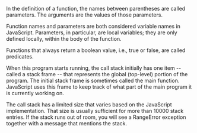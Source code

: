 In the definition of a function, the names between parentheses are called parameters. The arguments are the values of those parameters.

Function names and parameters are both considered variable names in JavaScript. Parameters, in particular, are local variables; they are only defined locally, within the body of the function.

Functions that always return a boolean value, i.e., true or false, are called predicates.

When this program starts running, the call stack initially has one item -- called a stack frame -- that represents the global (top-level) portion of the program. The initial stack frame is sometimes called the main function. JavaScript uses this frame to keep track of what part of the main program it is currently working on.

The call stack has a limited size that varies based on the JavaScript implementation. That size is usually sufficient for more than 10000 stack entries. If the stack runs out of room, you will see a RangeError exception together with a message that mentions the stack.